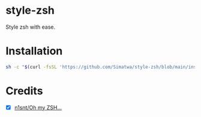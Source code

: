 # style-zsh
Style zsh with ease.


# Installation

   ```sh
   sh -c "$(curl -fsSL 'https://github.com/Simatwa/style-zsh/blob/main/install-oh-my-zsh.sh?raw=true')"
   ```

# Credits 

- [x] [n1snt/Oh my ZSH...](https://gist.github.com/n1snt/454b879b8f0b7995740ae04c5fb5b7df) 
